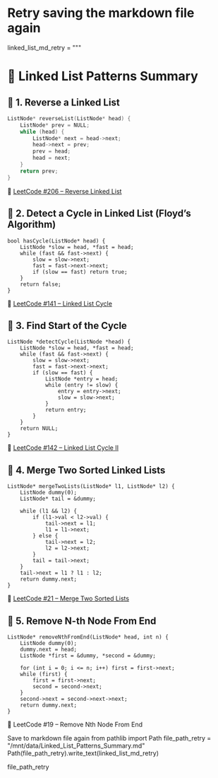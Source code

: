 # Retry saving the markdown file again

linked_list_md_retry = """
# 🧵 Linked List Patterns Summary

## 🔹 1. Reverse a Linked List
```cpp
ListNode* reverseList(ListNode* head) {
    ListNode* prev = NULL;
    while (head) {
        ListNode* next = head->next;
        head->next = prev;
        prev = head;
        head = next;
    }
    return prev;
}
```  
          

🔗 [LeetCode #206 – Reverse Linked List](https://leetcode.com/problems/reverse-linked-list/)

## 🔹 2. Detect a Cycle in Linked List (Floyd’s Algorithm)

```  
bool hasCycle(ListNode* head) {
    ListNode *slow = head, *fast = head;
    while (fast && fast->next) {
        slow = slow->next;
        fast = fast->next->next;
        if (slow == fast) return true;
    }
    return false;
}
```
🔗 [LeetCode #141 – Linked List Cycle](https://leetcode.com/problems/linked-list-cycle/)

## 🔹 3. Find Start of the Cycle
```
ListNode *detectCycle(ListNode *head) {
    ListNode *slow = head, *fast = head;
    while (fast && fast->next) {
        slow = slow->next;
        fast = fast->next->next;
        if (slow == fast) {
            ListNode *entry = head;
            while (entry != slow) {
                entry = entry->next;
                slow = slow->next;
            }
            return entry;
        }
    }
    return NULL;
}
```
🔗 [LeetCode #142 – Linked List Cycle II](https://leetcode.com/problems/linked-list-cycle-ii/)

## 🔹 4. Merge Two Sorted Linked Lists
```
ListNode* mergeTwoLists(ListNode* l1, ListNode* l2) {
    ListNode dummy(0);
    ListNode* tail = &dummy;

    while (l1 && l2) {
        if (l1->val < l2->val) {
            tail->next = l1;
            l1 = l1->next;
        } else {
            tail->next = l2;
            l2 = l2->next;
        }
        tail = tail->next;
    }
    tail->next = l1 ? l1 : l2;
    return dummy.next;
}
```
🔗 [LeetCode #21 – Merge Two Sorted Lists](https://leetcode.com/problems/merge-two-sorted-lists/)

## 🔹 5. Remove N-th Node From End


```
ListNode* removeNthFromEnd(ListNode* head, int n) {
    ListNode dummy(0);
    dummy.next = head;
    ListNode *first = &dummy, *second = &dummy;

    for (int i = 0; i <= n; i++) first = first->next;
    while (first) {
        first = first->next;
        second = second->next;
    }
    second->next = second->next->next;
    return dummy.next;
}
```
🔗 LeetCode #19 – Remove Nth Node From End

Save to markdown file again
from pathlib import Path
file_path_retry = "/mnt/data/Linked_List_Patterns_Summary.md"
Path(file_path_retry).write_text(linked_list_md_retry)

file_path_retry